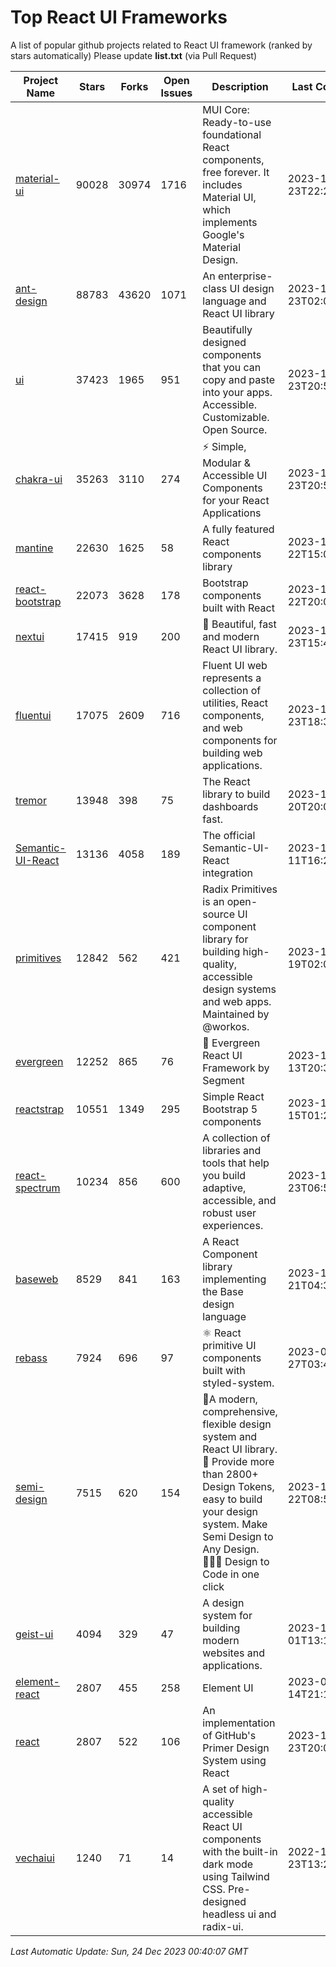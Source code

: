 # Top React UI Frameworks

A list of popular github projects related to React UI framework (ranked by stars automatically)
Please update **list.txt** (via Pull Request)

| Project Name | Stars | Forks | Open Issues | Description | Last Commit |
| ------------ | ----- | ----- | ----------- | ----------- | ----------- |
| [material-ui](https://github.com/mui/material-ui) |90028|30974|1716|MUI Core: Ready-to-use foundational React components, free forever. It includes Material UI, which implements Google&#39;s Material Design.|2023-12-23T22:29:15Z|
| [ant-design](https://github.com/ant-design/ant-design) |88783|43620|1071|An enterprise-class UI design language and React UI library|2023-12-23T02:03:08Z|
| [ui](https://github.com/shadcn-ui/ui) |37423|1965|951|Beautifully designed components that you can copy and paste into your apps. Accessible. Customizable. Open Source.|2023-12-23T20:50:30Z|
| [chakra-ui](https://github.com/chakra-ui/chakra-ui) |35263|3110|274|⚡️ Simple, Modular &amp; Accessible UI Components for your React Applications|2023-12-23T20:57:18Z|
| [mantine](https://github.com/mantinedev/mantine) |22630|1625|58|A fully featured React components library|2023-12-22T15:04:34Z|
| [react-bootstrap](https://github.com/react-bootstrap/react-bootstrap) |22073|3628|178|Bootstrap components built with React|2023-12-22T20:04:47Z|
| [nextui](https://github.com/nextui-org/nextui) |17415|919|200|🚀   Beautiful, fast and modern React UI library.|2023-12-23T15:44:58Z|
| [fluentui](https://github.com/microsoft/fluentui) |17075|2609|716|Fluent UI web represents a collection of utilities, React components, and web components for building web applications.|2023-12-23T18:31:39Z|
| [tremor](https://github.com/tremorlabs/tremor) |13948|398|75|The React library to build dashboards fast.|2023-12-20T20:05:23Z|
| [Semantic-UI-React](https://github.com/Semantic-Org/Semantic-UI-React) |13136|4058|189|The official Semantic-UI-React integration|2023-12-11T16:21:34Z|
| [primitives](https://github.com/radix-ui/primitives) |12842|562|421|Radix Primitives is an open-source UI component library for building high-quality, accessible design systems and web apps. Maintained by @workos.|2023-12-19T02:05:10Z|
| [evergreen](https://github.com/segmentio/evergreen) |12252|865|76|🌲 Evergreen React UI Framework by Segment|2023-11-13T20:35:14Z|
| [reactstrap](https://github.com/reactstrap/reactstrap) |10551|1349|295|Simple React Bootstrap 5 components|2023-11-15T01:23:32Z|
| [react-spectrum](https://github.com/adobe/react-spectrum) |10234|856|600|A collection of libraries and tools that help you build adaptive, accessible, and robust user experiences.|2023-12-23T06:51:36Z|
| [baseweb](https://github.com/uber/baseweb) |8529|841|163|A React Component library implementing the Base design language|2023-12-21T04:32:20Z|
| [rebass](https://github.com/rebassjs/rebass) |7924|696|97|:atom_symbol: React primitive UI components built with styled-system.|2023-07-27T03:42:53Z|
| [semi-design](https://github.com/DouyinFE/semi-design) |7515|620|154|🚀A modern, comprehensive, flexible design system and React UI library. 🎨 Provide more than 2800+ Design Tokens, easy to build your design system. Make Semi Design to Any Design.  🧑🏻‍💻 Design to Code in one click |2023-12-22T08:50:17Z|
| [geist-ui](https://github.com/geist-org/geist-ui) |4094|329|47|A design system for building modern websites and applications.|2023-11-01T13:10:44Z|
| [element-react](https://github.com/ElemeFE/element-react) |2807|455|258|Element UI|2023-01-14T21:13:08Z|
| [react](https://github.com/primer/react) |2807|522|106|An implementation of GitHub&#39;s Primer Design System using React|2023-12-23T20:05:49Z|
| [vechaiui](https://github.com/vechai/vechaiui) |1240|71|14|A set of high-quality accessible React UI components with the built-in dark mode using Tailwind CSS. Pre-designed headless ui and radix-ui.|2022-12-23T13:29:41Z|

*Last Automatic Update: Sun, 24 Dec 2023 00:40:07 GMT*